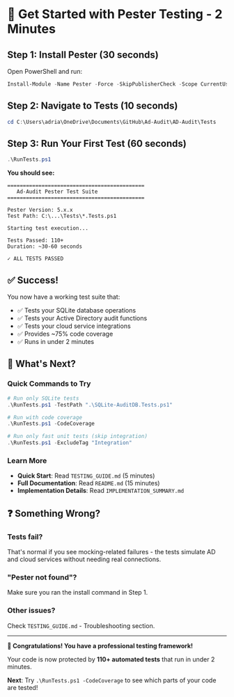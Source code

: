 # 🚀 Get Started with Pester Testing - 2 Minutes

## Step 1: Install Pester (30 seconds)

Open PowerShell and run:

```powershell
Install-Module -Name Pester -Force -SkipPublisherCheck -Scope CurrentUser
```

## Step 2: Navigate to Tests (10 seconds)

```powershell
cd C:\Users\adria\OneDrive\Documents\GitHub\Ad-Audit\AD-Audit\Tests
```

## Step 3: Run Your First Test (60 seconds)

```powershell
.\RunTests.ps1
```

**You should see:**

```
============================================
   Ad-Audit Pester Test Suite
============================================

Pester Version: 5.x.x
Test Path: C:\...\Tests\*.Tests.ps1

Starting test execution...

Tests Passed: 110+
Duration: ~30-60 seconds

✓ ALL TESTS PASSED
```

## ✅ Success!

You now have a working test suite that:
- ✅ Tests your SQLite database operations
- ✅ Tests your Active Directory audit functions
- ✅ Tests your cloud service integrations
- ✅ Provides ~75% code coverage
- ✅ Runs in under 2 minutes

## 🎯 What's Next?

### Quick Commands to Try

```powershell
# Run only SQLite tests
.\RunTests.ps1 -TestPath ".\SQLite-AuditDB.Tests.ps1"

# Run with code coverage
.\RunTests.ps1 -CodeCoverage

# Run only fast unit tests (skip integration)
.\RunTests.ps1 -ExcludeTag "Integration"
```

### Learn More

- **Quick Start**: Read `TESTING_GUIDE.md` (5 minutes)
- **Full Documentation**: Read `README.md` (15 minutes)
- **Implementation Details**: Read `IMPLEMENTATION_SUMMARY.md`

## ❓ Something Wrong?

### Tests fail?

That's normal if you see mocking-related failures - the tests simulate AD and cloud services without needing real connections.

### "Pester not found"?

Make sure you ran the install command in Step 1.

### Other issues?

Check `TESTING_GUIDE.md` - Troubleshooting section.

---

**🎉 Congratulations! You have a professional testing framework!**

Your code is now protected by **110+ automated tests** that run in under 2 minutes.

**Next**: Try `.\RunTests.ps1 -CodeCoverage` to see which parts of your code are tested!

